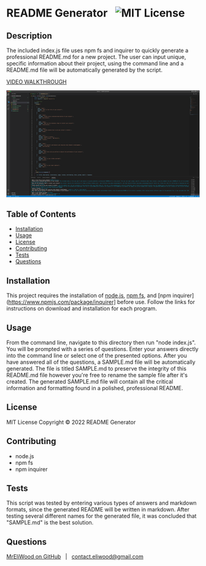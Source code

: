 # README Generator &nbsp; ![MIT License](https://img.shields.io/badge/license-MIT-green)
    
## Description

The included index.js file uses npm fs and inquirer to quickly generate a professional README.md for a new project. The user can input unique, specific information about their project, using the command line and a README.md file will be automatically generated by the script.

[VIDEO WALKTHROUGH](./assets/videos/README%20Generator.mp4)

![Screenshot of README Generator](./assets/images/README%20Generator%20Screenshot.png)

## Table of Contents

* [Installation](#installation)
* [Usage](#usage)
* [License](#license)
* [Contributing](#contributing)
* [Tests](#tests)
* [Questions](#questions)

## Installation

This project requires the installation of [node.js](https://nodejs.org/), [npm fs](https://www.npmjs.com/package/fs), and [npm inquirer](https://www.npmjs.com/package/inquirer] before use. Follow the links for instructions on download and installation for each program.

## Usage

From the command line, navigate to this directory then run "node index.js". You will be prompted with a series of questions. Enter your answers directly into the command line or select one of the presented options. After you have answered all of the questions, a SAMPLE.md file will be automatically generated. The file is titled SAMPLE.md to preserve the integrity of this README.md file however you're free to rename the sample file after it's created. The generated SAMPLE.md file will contain all the critical information and formatting found in a polished, professional README.

## License

MIT License
Copyright &copy; 2022 README Generator

## Contributing

* node.js
* npm fs
* npm inquirer

## Tests

This script was tested by entering various types of answers and markdown formats, since the generated README will be written in markdown. After testing several different names for the generated file, it was concluded that "SAMPLE.md" is the best solution.

## Questions

[MrEliWood on GitHub](https://github.com/MrEliWood) &nbsp; | &nbsp; [contact.eliwood@gmail.com](mailto:contact.eliwood@gmail.com)
